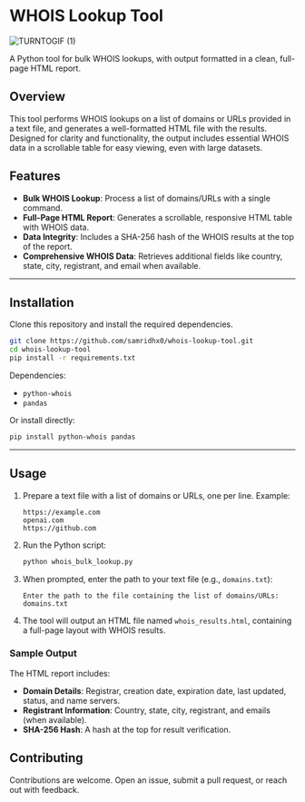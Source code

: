 # WHOIS Lookup Tool

![TURNTOGIF (1)](https://github.com/user-attachments/assets/373adba8-d6a7-4684-a0a3-a46c155d96b8)


A Python tool for bulk WHOIS lookups, with output formatted in a clean, full-page HTML report.

## Overview

This tool performs WHOIS lookups on a list of domains or URLs provided in a text file, and generates a well-formatted HTML file with the results. Designed for clarity and functionality, the output includes essential WHOIS data in a scrollable table for easy viewing, even with large datasets.

## Features

- **Bulk WHOIS Lookup**: Process a list of domains/URLs with a single command.
- **Full-Page HTML Report**: Generates a scrollable, responsive HTML table with WHOIS data.
- **Data Integrity**: Includes a SHA-256 hash of the WHOIS results at the top of the report.
- **Comprehensive WHOIS Data**: Retrieves additional fields like country, state, city, registrant, and email when available.

---

## Installation

Clone this repository and install the required dependencies.

```bash
git clone https://github.com/samridhx0/whois-lookup-tool.git
cd whois-lookup-tool
pip install -r requirements.txt
```

Dependencies:

- `python-whois`
- `pandas`

Or install directly:

```bash
pip install python-whois pandas
```

---

## Usage

1. Prepare a text file with a list of domains or URLs, one per line. Example:

   ```
   https://example.com
   openai.com
   https://github.com
   ```

2. Run the Python script:

   ```bash
   python whois_bulk_lookup.py
   ```

3. When prompted, enter the path to your text file (e.g., `domains.txt`):

   ```plaintext
   Enter the path to the file containing the list of domains/URLs: domains.txt
   ```

4. The tool will output an HTML file named `whois_results.html`, containing a full-page layout with WHOIS results.

### Sample Output

The HTML report includes:

- **Domain Details**: Registrar, creation date, expiration date, last updated, status, and name servers.
- **Registrant Information**: Country, state, city, registrant, and emails (when available).
- **SHA-256 Hash**: A hash at the top for result verification.


## Contributing

Contributions are welcome. Open an issue, submit a pull request, or reach out with feedback.
